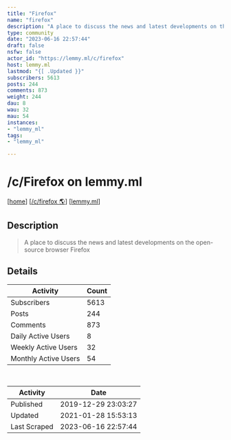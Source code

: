 ```yaml
---
title: "Firefox" 
name: "firefox"
description: "A place to discuss the news and latest developments on the open-source browser Firefox "
type: community
date: "2023-06-16 22:57:44"
draft: false
nsfw: false
actor_id: "https://lemmy.ml/c/firefox"
host: lemmy.ml
lastmod: "{[ .Updated }}"
subscribers: 5613
posts: 244
comments: 873
weight: 244
dau: 8
wau: 32
mau: 54
instances:
- "lemmy_ml"
tags: 
- "lemmy_ml"

---
```


# /c/Firefox on lemmy.ml

[[home](/)]
[[/c/firefox 🌎](https://lemmy.ml/c/firefox)]
[[lemmy.ml](/instances/lemmy_ml)]


## Description 

<blockquote class="description">
A place to discuss the news and latest developments on the open-source browser Firefox 
</blockquote>


## Details

| Activity | Count  |
|----------------------|---|
| Subscribers          | 5613 |
| Posts                | 244  |
| Comments             | 873  |
| Daily Active Users   | 8  |
| Weekly Active Users  | 32  |
| Monthly Active Users | 54  |

<br>

| Activity | Date |
|----------------------|---|
| Published            | 2019-12-29 23:03:27 |
| Updated              | 2021-01-28 15:53:13 |
| Last Scraped         | 2023-06-16 22:57:44 |
